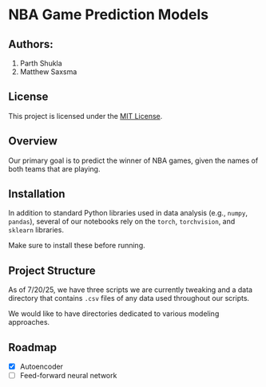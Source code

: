 # NBA Game Prediction Models
## Authors:

1. Parth Shukla
2. Matthew Saxsma

## License
This project is licensed under the [MIT License](LICENSE).

## Overview

Our primary goal is to predict the winner of NBA games, given the names of both teams that are playing.

## Installation

In addition to standard Python libraries used in data analysis (e.g., `numpy`, `pandas`), several of our notebooks rely on the `torch`, `torchvision`, and `sklearn` libraries.

Make sure to install these before running.

## Project Structure

As of 7/20/25, we have three scripts we are currently tweaking and a data directory that contains `.csv` files of any data used throughout our scripts.

We would like to have directories dedicated to various modeling approaches.

## Roadmap

- [x] Autoencoder
- [ ] Feed-forward neural network 